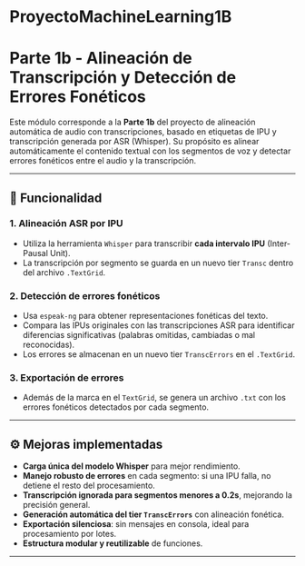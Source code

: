 # ProyectoMachineLearning1B
# Parte 1b - Alineación de Transcripción y Detección de Errores Fonéticos

Este módulo corresponde a la **Parte 1b** del proyecto de alineación automática de audio con transcripciones, basado en etiquetas de IPU y transcripción generada por ASR (Whisper). Su propósito es alinear automáticamente el contenido textual con los segmentos de voz y detectar errores fonéticos entre el audio y la transcripción.

---

## 🧩 Funcionalidad

### 1. Alineación ASR por IPU
- Utiliza la herramienta `Whisper` para transcribir **cada intervalo IPU** (Inter-Pausal Unit).
- La transcripción por segmento se guarda en un nuevo tier `Transc` dentro del archivo `.TextGrid`.

### 2. Detección de errores fonéticos
- Usa `espeak-ng` para obtener representaciones fonéticas del texto.
- Compara las IPUs originales con las transcripciones ASR para identificar diferencias significativas (palabras omitidas, cambiadas o mal reconocidas).
- Los errores se almacenan en un nuevo tier `TranscErrors` en el `.TextGrid`.

### 3. Exportación de errores
- Además de la marca en el `TextGrid`, se genera un archivo `.txt` con los errores fonéticos detectados por cada segmento.

---

## ⚙️ Mejoras implementadas

- **Carga única del modelo Whisper** para mejor rendimiento.
- **Manejo robusto de errores** en cada segmento: si una IPU falla, no detiene el resto del procesamiento.
- **Transcripción ignorada para segmentos menores a 0.2s**, mejorando la precisión general.
- **Generación automática del tier `TranscErrors`** con alineación fonética.
- **Exportación silenciosa**: sin mensajes en consola, ideal para procesamiento por lotes.
- **Estructura modular y reutilizable** de funciones.

---

